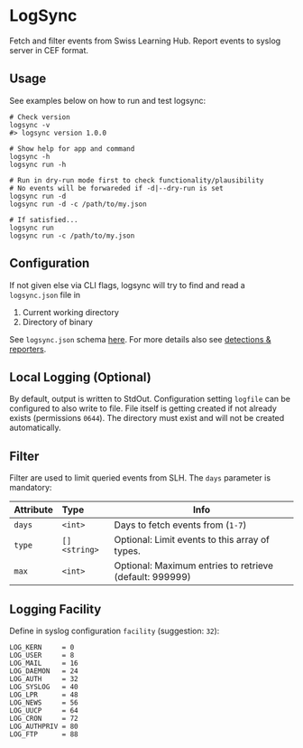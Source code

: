 # LogSync

Fetch and filter events from Swiss Learning Hub. Report events to syslog server in CEF format.

## Usage

See examples below on how to run and test logsync:

```shell
# Check version
logsync -v
#> logsync version 1.0.0

# Show help for app and command
logsync -h
logsync run -h

# Run in dry-run mode first to check functionality/plausibility
# No events will be forwareded if -d|--dry-run is set
logsync run -d
logsync run -d -c /path/to/my.json

# If satisfied...
logsync run
logsync run -c /path/to/my.json
```

## Configuration

If not given else via CLI flags, logsync will try to find and read a `logsync.json` file in

1. Current working directory
2. Directory of binary

See `logsync.json` schema [here](logsync.dist.json). For more details also see [detections & reporters](detections.md).

## Local Logging (Optional)

By default, output is written to StdOut. Configuration setting `logfile` can be configured to also write to file. File
itself is getting created if not already exists (permissions `0644`). The directory must exist and will not be created
automatically.

## Filter

Filter are used to limit queried events from SLH. The `days` parameter is mandatory:

| Attribute | Type         | Info                                                    |
|-----------|:-------------|---------------------------------------------------------|
| `days`    | `<int>`      | Days to fetch events from (`1-7`)                       |
| `type`    | `[]<string>` | Optional: Limit events to this array of types.          |
| `max`     | `<int>`      | Optional: Maximum entries to retrieve (default: 999999) |

## Logging Facility

Define in syslog configuration `facility` (suggestion: `32`):

```
LOG_KERN     = 0
LOG_USER     = 8
LOG_MAIL     = 16
LOG_DAEMON   = 24
LOG_AUTH     = 32
LOG_SYSLOG   = 40
LOG_LPR      = 48
LOG_NEWS     = 56
LOG_UUCP     = 64
LOG_CRON     = 72
LOG_AUTHPRIV = 80
LOG_FTP      = 88
```
